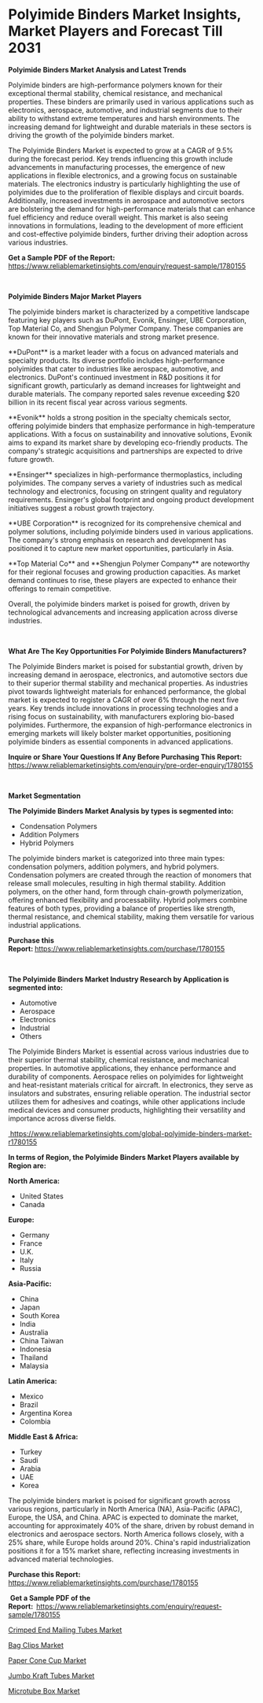 <p><h1>Polyimide Binders Market Insights, Market Players and Forecast Till 2031</h1></p><p><strong>Polyimide Binders Market Analysis and Latest Trends</strong></p>
<p><p>Polyimide binders are high-performance polymers known for their exceptional thermal stability, chemical resistance, and mechanical properties. These binders are primarily used in various applications such as electronics, aerospace, automotive, and industrial segments due to their ability to withstand extreme temperatures and harsh environments. The increasing demand for lightweight and durable materials in these sectors is driving the growth of the polyimide binders market.</p><p>The Polyimide Binders Market is expected to grow at a CAGR of 9.5% during the forecast period. Key trends influencing this growth include advancements in manufacturing processes, the emergence of new applications in flexible electronics, and a growing focus on sustainable materials. The electronics industry is particularly highlighting the use of polyimides due to the proliferation of flexible displays and circuit boards. Additionally, increased investments in aerospace and automotive sectors are bolstering the demand for high-performance materials that can enhance fuel efficiency and reduce overall weight. This market is also seeing innovations in formulations, leading to the development of more efficient and cost-effective polyimide binders, further driving their adoption across various industries.</p></p>
<p><strong>Get a Sample PDF of the Report:&nbsp;</strong> <a href="https://www.reliablemarketinsights.com/enquiry/request-sample/1780155?utm_campaign=1338&utm_medium=2&utm_source=Github&utm_content=ia&utm_term=09102024&utm_id=polyimide-binders">https://www.reliablemarketinsights.com/enquiry/request-sample/1780155</a></p>
<p>&nbsp;</p>
<p><strong>Polyimide Binders Major Market Players</strong></p>
<p><p>The polyimide binders market is characterized by a competitive landscape featuring key players such as DuPont, Evonik, Ensinger, UBE Corporation, Top Material Co, and Shengjun Polymer Company. These companies are known for their innovative materials and strong market presence.</p><p>**DuPont** is a market leader with a focus on advanced materials and specialty products. Its diverse portfolio includes high-performance polyimides that cater to industries like aerospace, automotive, and electronics. DuPont's continued investment in R&D positions it for significant growth, particularly as demand increases for lightweight and durable materials. The company reported sales revenue exceeding $20 billion in its recent fiscal year across various segments.</p><p>**Evonik** holds a strong position in the specialty chemicals sector, offering polyimide binders that emphasize performance in high-temperature applications. With a focus on sustainability and innovative solutions, Evonik aims to expand its market share by developing eco-friendly products. The company's strategic acquisitions and partnerships are expected to drive future growth.</p><p>**Ensinger** specializes in high-performance thermoplastics, including polyimides. The company serves a variety of industries such as medical technology and electronics, focusing on stringent quality and regulatory requirements. Ensinger's global footprint and ongoing product development initiatives suggest a robust growth trajectory.</p><p>**UBE Corporation** is recognized for its comprehensive chemical and polymer solutions, including polyimide binders used in various applications. The company's strong emphasis on research and development has positioned it to capture new market opportunities, particularly in Asia.</p><p>**Top Material Co** and **Shengjun Polymer Company** are noteworthy for their regional focuses and growing production capacities. As market demand continues to rise, these players are expected to enhance their offerings to remain competitive.</p><p>Overall, the polyimide binders market is poised for growth, driven by technological advancements and increasing application across diverse industries.</p></p>
<p>&nbsp;</p>
<p><strong>What Are The Key Opportunities For Polyimide Binders Manufacturers?</strong></p>
<p><p>The Polyimide Binders market is poised for substantial growth, driven by increasing demand in aerospace, electronics, and automotive sectors due to their superior thermal stability and mechanical properties. As industries pivot towards lightweight materials for enhanced performance, the global market is expected to register a CAGR of over 6% through the next five years. Key trends include innovations in processing technologies and a rising focus on sustainability, with manufacturers exploring bio-based polyimides. Furthermore, the expansion of high-performance electronics in emerging markets will likely bolster market opportunities, positioning polyimide binders as essential components in advanced applications.</p></p>
<p><strong>Inquire or Share Your Questions If Any Before Purchasing This Report:</strong> <a href="https://www.reliablemarketinsights.com/enquiry/pre-order-enquiry/1780155?utm_campaign=1338&utm_medium=2&utm_source=Github&utm_content=ia&utm_term=09102024&utm_id=polyimide-binders">https://www.reliablemarketinsights.com/enquiry/pre-order-enquiry/1780155</a></p>
<p>&nbsp;</p>
<p><strong>Market Segmentation</strong></p>
<p><strong>The Polyimide Binders Market Analysis by types is segmented into:</strong></p>
<p><ul><li>Condensation Polymers</li><li>Addition Polymers</li><li>Hybrid Polymers</li></ul></p>
<p><p>The polyimide binders market is categorized into three main types: condensation polymers, addition polymers, and hybrid polymers. Condensation polymers are created through the reaction of monomers that release small molecules, resulting in high thermal stability. Addition polymers, on the other hand, form through chain-growth polymerization, offering enhanced flexibility and processability. Hybrid polymers combine features of both types, providing a balance of properties like strength, thermal resistance, and chemical stability, making them versatile for various industrial applications.</p></p>
<p><strong>Purchase this Report:&nbsp;</strong><a href="https://www.reliablemarketinsights.com/purchase/1780155?utm_campaign=1338&utm_medium=2&utm_source=Github&utm_content=ia&utm_term=09102024&utm_id=polyimide-binders">https://www.reliablemarketinsights.com/purchase/1780155</a></p>
<p>&nbsp;</p>
<p><strong>The Polyimide Binders Market Industry Research by Application is segmented into:</strong></p>
<p><ul><li>Automotive</li><li>Aerospace</li><li>Electronics</li><li>Industrial</li><li>Others</li></ul></p>
<p><p>The Polyimide Binders Market is essential across various industries due to their superior thermal stability, chemical resistance, and mechanical properties. In automotive applications, they enhance performance and durability of components. Aerospace relies on polyimides for lightweight and heat-resistant materials critical for aircraft. In electronics, they serve as insulators and substrates, ensuring reliable operation. The industrial sector utilizes them for adhesives and coatings, while other applications include medical devices and consumer products, highlighting their versatility and importance across diverse fields.</p></p>
<p><a href="https://www.reliablemarketinsights.com/global-polyimide-binders-market-r1780155?utm_campaign=1338&utm_medium=2&utm_source=Github&utm_content=ia&utm_term=09102024&utm_id=polyimide-binders">&nbsp;https://www.reliablemarketinsights.com/global-polyimide-binders-market-r1780155</a></p>
<p><strong>In terms of Region, the Polyimide Binders Market Players available by Region are:</strong></p>
<p>
    <p> <strong> North America: </strong>
        <ul>
            <li>United States</li>
            <li>Canada</li>
        </ul>
        </p> 
    <p> <strong> Europe: </strong>
        <ul>
            <li>Germany</li>
            <li>France</li>
            <li>U.K.</li>
            <li>Italy</li>
            <li>Russia</li>
        </ul>
        </p> 
    <p> <strong> Asia-Pacific: </strong>
        <ul>
            <li>China</li>
            <li>Japan</li>
            <li>South Korea</li>
            <li>India</li>
            <li>Australia</li>
            <li>China Taiwan</li>
            <li>Indonesia</li>
            <li>Thailand</li>
            <li>Malaysia</li>
        </ul>
        </p> 
    <p> <strong> Latin America: </strong>
        <ul>
            <li>Mexico</li>
            <li>Brazil</li>
            <li>Argentina Korea</li>
            <li>Colombia</li>
        </ul>
        </p> 
    <p> <strong> Middle East & Africa: </strong>
        <ul>
            <li>Turkey</li>
            <li>Saudi</li>
            <li>Arabia</li>
            <li>UAE</li>
            <li>Korea</li>
        </ul>
    </p>
    </p>
<p><p>The polyimide binders market is poised for significant growth across various regions, particularly in North America (NA), Asia-Pacific (APAC), Europe, the USA, and China. APAC is expected to dominate the market, accounting for approximately 40% of the share, driven by robust demand in electronics and aerospace sectors. North America follows closely, with a 25% share, while Europe holds around 20%. China's rapid industrialization positions it for a 15% market share, reflecting increasing investments in advanced material technologies.</p></p>
<p><strong>Purchase this Report: </strong><a href="https://www.reliablemarketinsights.com/purchase/1780155?utm_campaign=1338&utm_medium=2&utm_source=Github&utm_content=ia&utm_term=09102024&utm_id=polyimide-binders">https://www.reliablemarketinsights.com/purchase/1780155</a></p>
<p>&nbsp;<strong>Get a Sample PDF of the Report:&nbsp;&nbsp;</strong><a href="https://www.reliablemarketinsights.com/enquiry/request-sample/1780155?utm_campaign=1338&utm_medium=2&utm_source=Github&utm_content=ia&utm_term=09102024&utm_id=polyimide-binders">https://www.reliablemarketinsights.com/enquiry/request-sample/1780155</a></p>
<p><strong></strong></p>
<p><p><a href="https://www.linkedin.com/pulse/insights-crimped-end-mailing-tubes-market-size-which-expanding-ffwcf?trackingId=T2K7PV8DR2mIiaWFqCPoqA%3D%3D&utm_campaign=1338&utm_medium=2&utm_source=Github&utm_content=ia&utm_term=09102024&utm_id=polyimide-binders">Crimped End Mailing Tubes Market</a></p><p><a href="https://www.linkedin.com/pulse/global-bag-clips-market-sector2024-2031-metrics-strategic-insights-f6mbe?utm_campaign=1338&utm_medium=2&utm_source=Github&utm_content=ia&utm_term=09102024&utm_id=polyimide-binders">Bag Clips Market</a></p><p><a href="https://www.linkedin.com/pulse/paper-cone-cup-market-global-insights-regional-analysis-2024--mn3ec?utm_campaign=1338&utm_medium=2&utm_source=Github&utm_content=ia&utm_term=09102024&utm_id=polyimide-binders">Paper Cone Cup Market</a></p><p><a href="https://www.linkedin.com/pulse/insights-jumbo-kraft-tubes-market-players-size-geographical-qzkzf?utm_campaign=1338&utm_medium=2&utm_source=Github&utm_content=ia&utm_term=09102024&utm_id=polyimide-binders">Jumbo Kraft Tubes Market</a></p><p><a href="https://www.linkedin.com/pulse/future-microtube-box-market-global-forecast-trends-2024-ugnnc?trackingId=mEx13HyCQbm%2FaCQrv9ChHA%3D%3D&utm_campaign=1338&utm_medium=2&utm_source=Github&utm_content=ia&utm_term=09102024&utm_id=polyimide-binders">Microtube Box Market</a></p></p>